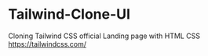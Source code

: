 # Tailwind-Clone-UI
Cloning Tailwind CSS official Landing page with HTML CSS
https://tailwindcss.com/
